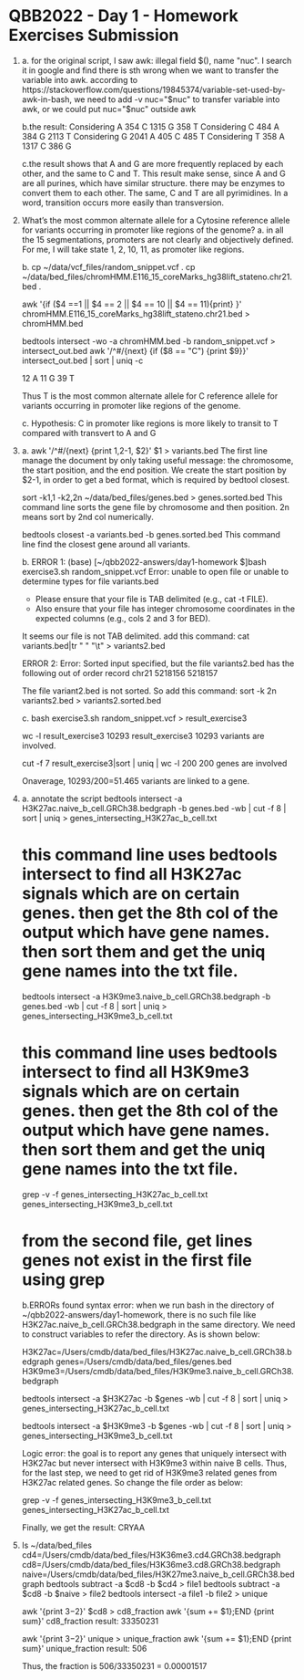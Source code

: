 # QBB2022 - Day 1 - Homework Exercises Submission

1.
	a. for the original script, I saw awk: illegal field $(), name "nuc". I search it in google and find there is sth wrong when we want to transfer the variable into awk. according to https://stackoverflow.com/questions/19845374/variable-set-used-by-awk-in-bash, we need to add -v nuc="$nuc" to transfer variable into awk, or we could put nuc="$nuc" outside awk
	
	b.the result:
	Considering  A
	 354 C
	1315 G
	 358 T
	Considering  C
	 484 A
	 384 G
	2113 T
	Considering  G
	2041 A
	 405 C
	 485 T
	Considering  T
	 358 A
	1317 C
	 386 G
	
	c.the result shows that A and G are more frequently replaced by each other, and the same to C and T. 
	This result make sense, since A and G are all purines, which have similar structure. there may be enzymes to convert them to each other. The same, C and T are all pyrimidines.
	In a word, transition occurs more easily than transversion.

2. What’s the most common alternate allele for a Cytosine reference allele for variants occurring in promoter like regions of the genome?
	a. 
	in all the 15 segmentations, promoters are not clearly and objectively defined. For me, I will take state 1, 2, 10, 11,  as promoter like regions.
	
	b.
	cp ~/data/vcf_files/random_snippet.vcf .
	cp ~/data/bed_files/chromHMM.E116_15_coreMarks_hg38lift_stateno.chr21.bed .
	
	awk '{if ($4 ==1 || $4 == 2 || $4 == 10 || $4 == 11){print} }' chromHMM.E116_15_coreMarks_hg38lift_stateno.chr21.bed > chromHMM.bed
	
	bedtools intersect -wo -a chromHMM.bed -b random_snippet.vcf > intersect_out.bed
	awk '/^#/{next} {if ($8 == "C") {print $9}}' intersect_out.bed | sort | uniq -c
    
	12 A
    11 G
    39 T
	
	Thus T is the most common alternate allele for C reference allele for variants occurring in promoter like regions of the genome.
	
	c.
	Hypothesis:  C in promoter like regions is more likely to transit to T compared with transvert to A and G
	
3. 
	a.
	awk '/^#/{next} {print $1,$2-1, $2}' $1 > variants.bed
	The first line manage the document by only taking useful message: the chromosome, the start position, and the end position. We create the start position by $2-1, in order to get a bed format, which is required by bedtool closest.
	
	sort -k1,1 -k2,2n ~/data/bed_files/genes.bed > genes.sorted.bed
	This command line sorts the gene file by chromosome and then position. 2n means sort by 2nd col numerically.
	
	bedtools closest -a variants.bed -b genes.sorted.bed
	This command line find the closest gene around all variants.
	
	b.
	ERROR 1:
	(base) [~/qbb2022-answers/day1-homework $]bash exercise3.sh random_snippet.vcf
	Error: unable to open file or unable to determine types for file variants.bed

	- Please ensure that your file is TAB delimited (e.g., cat -t FILE).
	- Also ensure that your file has integer chromosome coordinates in the 
	  expected columns (e.g., cols 2 and 3 for BED).
	  
	It seems our file is not TAB delimited.
	add this command:
	cat variants.bed|tr  " " "\t" > variants2.bed
	
	ERROR 2:
	Error: Sorted input specified, but the file variants2.bed has the following out of order record
	chr21	5218156	5218157
	
	The file variant2.bed is not sorted. So add this command:
	sort -k 2n variants2.bed > variants2.sorted.bed
	
	c.
	bash exercise3.sh random_snippet.vcf > result_exercise3
	
	wc -l result_exercise3
	   10293 result_exercise3
	10293 variants are involved.
	
	cut -f 7 result_exercise3|sort | uniq | wc -l
     200
	200 genes are involved
	
	Onaverage, 10293/200=51.465 variants are linked to a gene.
	
4. 
	a. annotate the script
	bedtools intersect -a H3K27ac.naive_b_cell.GRCh38.bedgraph -b genes.bed -wb | cut -f 8 | sort | uniq > genes_intersecting_H3K27ac_b_cell.txt
	# this command line uses bedtools intersect to find all H3K27ac signals which are on certain genes. then get the 8th col of the output which have gene names. then sort them and get the uniq gene names into the txt file.
	
	bedtools intersect -a H3K9me3.naive_b_cell.GRCh38.bedgraph -b genes.bed -wb | cut -f 8 | sort | uniq > genes_intersecting_H3K9me3_b_cell.txt
	# this command line uses bedtools intersect to find all H3K9me3 signals which are on certain genes. then get the 8th col of the output which have gene names. then sort them and get the uniq gene names into the txt file.

	grep -v -f genes_intersecting_H3K27ac_b_cell.txt genes_intersecting_H3K9me3_b_cell.txt
	# from the second file, get lines genes not exist in the first file using grep
	
	b.ERRORs found
	syntax error: when we run bash in the directory of ~/qbb2022-answers/day1-homework, there is no such file like H3K27ac.naive_b_cell.GRCh38.bedgraph in the same directory. We need to construct variables to refer the directory. As is shown below:
	
	H3K27ac=/Users/cmdb/data/bed_files/H3K27ac.naive_b_cell.GRCh38.bedgraph
	genes=/Users/cmdb/data/bed_files/genes.bed
	H3K9me3=/Users/cmdb/data/bed_files/H3K9me3.naive_b_cell.GRCh38.bedgraph

	bedtools intersect -a $H3K27ac -b $genes -wb | cut -f 8 | sort | uniq > genes_intersecting_H3K27ac_b_cell.txt

	bedtools intersect -a $H3K9me3 -b $genes -wb | cut -f 8 | sort | uniq > genes_intersecting_H3K9me3_b_cell.txt
	
	Logic error: the goal is to report any genes that uniquely intersect with H3K27ac but never intersect with H3K9me3 within naive B cells. Thus, for the last step, we need to get rid of H3K9me3 related genes from H3K27ac related genes. So change the file order as below:
	
	grep -v -f genes_intersecting_H3K9me3_b_cell.txt genes_intersecting_H3K27ac_b_cell.txt
	
	Finally, we get the result: 
	CRYAA
	
5. 
	ls ~/data/bed_files
	cd4=/Users/cmdb/data/bed_files/H3K36me3.cd4.GRCh38.bedgraph
	cd8=/Users/cmdb/data/bed_files/H3K36me3.cd8.GRCh38.bedgraph
	naive=/Users/cmdb/data/bed_files/H3K27me3.naive_b_cell.GRCh38.bedgraph
	bedtools subtract -a $cd8 -b $cd4 > file1
	bedtools subtract -a $cd8 -b $naive > file2
	bedtools intersect -a file1 -b file2 > unique
	
	awk '{print $3-$2}' $cd8 > cd8_fraction
	awk '{sum += $1};END {print sum}' cd8_fraction
	result: 33350231
	
	awk '{print $3-$2}' unique > unique_fraction
	awk '{sum += $1};END {print sum}' unique_fraction
	result: 506
	
	Thus, the fraction is 506/33350231 = 0.00001517